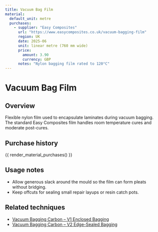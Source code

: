 ```yaml
---
title: Vacuum Bag Film
material:
  default_unit: metre
  purchases:
    - supplier: "Easy Composites"
      url: "https://www.easycomposites.co.uk/vacuum-bagging-film"
      region: UK
      date: 2025-06
      unit: linear metre (760 mm wide)
      price:
        amount: 3.90
        currency: GBP
      notes: "Nylon bagging film rated to 120°C"
---
```

# Vacuum Bag Film

## Overview
Flexible nylon film used to encapsulate laminates during vacuum bagging. The standard Easy Composites film handles room
temperature cures and moderate post-cures.

## Purchase history

{{ render_material_purchases() }}

## Usage notes
- Allow generous slack around the mould so the film can form pleats without bridging.
- Keep offcuts for sealing small repair layups or resin catch pots.

## Related techniques
- [Vacuum Bagging Carbon – V1 Enclosed Bagging](../techniques/vacuum-bagging-carbon/v1/enclosed-bagging.md)
- [Vacuum Bagging Carbon – V2 Edge-Sealed Bagging](../techniques/vacuum-bagging-carbon/v2/edge-sealed-bagging.md)
